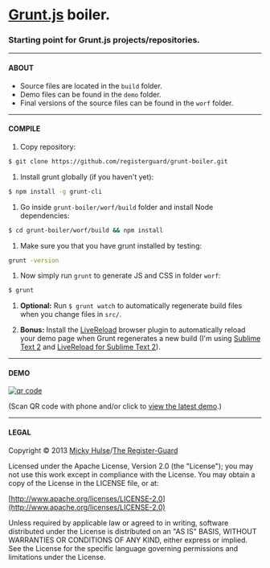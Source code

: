 # [Grunt.js](http://gruntjs.com/) boiler.

### Starting point for Grunt.js projects/repositories.

---

#### ABOUT

* Source files are located in the `build` folder.
* Demo files can be found in the `demo` folder.
* Final versions of the source files can be found in the `worf` folder.

---

#### COMPILE

1. Copy repository:  
```bash
$ git clone https://github.com/registerguard/grunt-boiler.git
```

1. Install grunt globally (if you haven't yet):  
```bash
$ npm install -g grunt-cli
```

1. Go inside `grunt-boiler/worf/build` folder and install Node dependencies:  
```bash
$ cd grunt-boiler/worf/build && npm install
```

1. Make sure you that you have grunt installed by testing:
```bash
grunt -version
```

1. Now simply run `grunt` to generate JS and CSS in folder `worf`:  
```bash
$ grunt
```

1. **Optional:** Run `$ grunt watch` to automatically regenerate build files when you change files in `src/`.

1. **Bonus:** Install the [LiveReload](http://feedback.livereload.com/knowledgebase/articles/86242) browser plugin to automatically reload your demo page when Grunt regenerates a new build (I'm using [Sublime Text 2](http://www.sublimetext.com/) and [LiveReload for Sublime Text 2](https://github.com/dz0ny/LiveReload-sublimetext2)).

---

#### DEMO

[![qr code](http://chart.apis.google.com/chart?cht=qr&chl=https://github.com/registerguard/repo/&chs=240x240)](http://registerguard.github.com/grunt-boiler/demo/)

(Scan QR code with phone and/or click to [view the latest demo](http://registerguard.github.com/grunt-boiler/demo/).)

---

#### LEGAL

Copyright &copy; 2013 [Micky Hulse](http://hulse.me)/[The Register-Guard](http://registerguard.com)

Licensed under the Apache License, Version 2.0 (the "License"); you may not use this work except in compliance with the License. You may obtain a copy of the License in the LICENSE file, or at:

[http://www.apache.org/licenses/LICENSE-2.0](http://www.apache.org/licenses/LICENSE-2.0)

Unless required by applicable law or agreed to in writing, software distributed under the License is distributed on an "AS IS" BASIS, WITHOUT WARRANTIES OR CONDITIONS OF ANY KIND, either express or implied. See the License for the specific language governing permissions and limitations under the License.
